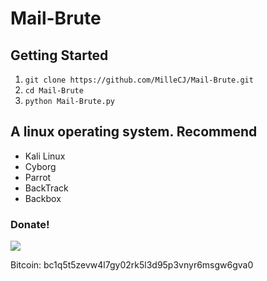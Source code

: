 # Mail-Brute #

## Getting Started ##
1. ```git clone https://github.com/MilleCJ/Mail-Brute.git```
2. ```cd Mail-Brute```
3. ```python Mail-Brute.py ```

## A linux operating system. Recommend ##
- Kali Linux 
- Cyborg
- Parrot 
- BackTrack 
- Backbox

### Donate! ###

![](https://image.ibb.co/i4ES3U/bc.png)

Bitcoin: bc1q5t5zevw4l7gy02rk5l3d95p3vnyr6msgw6gva0
